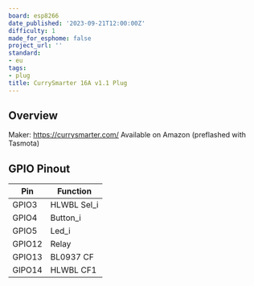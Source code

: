```yaml
---
board: esp8266
date_published: '2023-09-21T12:00:00Z'
difficulty: 1
made_for_esphome: false
project_url: ''
standard:
- eu
tags:
- plug
title: CurrySmarter 16A v1.1 Plug
---
```


## Overview

Maker: <https://currysmarter.com/>
Available on Amazon (preflashed with Tasmota)

## GPIO Pinout

| Pin    | Function            |
| ------ | ------------------- |
| GPIO3  | HLWBL Sel_i         |
| GPIO4  | Button_i            |
| GPIO5  | Led_i               |
| GPIO12 | Relay               |
| GPIO13 | BL0937 CF           |
| GIPO14 | HLWBL CF1           |